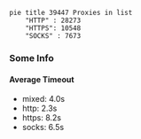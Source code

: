 
```mermaid
pie title 39447 Proxies in list
    "HTTP" : 28273
    "HTTPS": 10548
    "SOCKS" : 7673
```

### Some Info
#### Average Timeout

- mixed: 4.0s
- http: 2.3s
- https: 8.2s
- socks: 6.5s